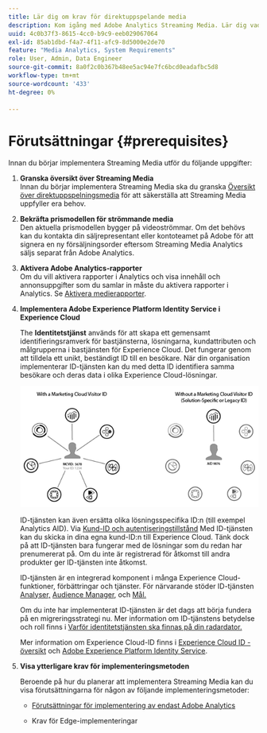 ```yaml
---
title: Lär dig om krav för direktuppspelande media
description: Kom igång med Adobe Analytics Streaming Media. Lär dig vad ni behöver för att implementera Adobe Analytics för direktuppspelande media.
uuid: 4c0b37f3-8615-4cc0-b9c9-eeb029067064
exl-id: 85ab1dbd-f4a7-4f11-afc9-8d5000e2de70
feature: "Media Analytics, System Requirements"
role: User, Admin, Data Engineer
source-git-commit: 8a0f2c0b367b48ee5ac94e7fc6bcd0eadafbc5d8
workflow-type: tm+mt
source-wordcount: '433'
ht-degree: 0%

---
```


# Förutsättningar {#prerequisites}

Innan du börjar implementera Streaming Media utför du följande uppgifter:

1. **Granska översikt över Streaming Media**<br>
Innan du börjar implementera Streaming Media ska du granska [Översikt över direktuppspelningsmedia](/help/media-overview.md) för att säkerställa att Streaming Media uppfyller era behov.

1. **Bekräfta prismodellen för strömmande media**<br>
Den aktuella prismodellen bygger på videoströmmar. Om det behövs kan du kontakta din säljrepresentant eller kontoteamet på Adobe för att signera en ny försäljningsorder eftersom Streaming Media Analytics säljs separat från Adobe Analytics.

1. **Aktivera Adobe Analytics-rapporter**<br>
Om du vill aktivera rapporter i Analytics och visa innehåll och annonsuppgifter som du samlar in måste du aktivera rapporter i Analytics. Se [Aktivera medierapporter](/help/reporting/media-reports-enable.md).

1. **Implementera Adobe Experience Platform Identity Service i Experience Cloud**

   The **Identitetstjänst** används för att skapa ett gemensamt identifieringsramverk för bastjänsterna, lösningarna, kundattributen och målgrupperna i bastjänsten för Experience Cloud. Det fungerar genom att tilldela ett unikt, beständigt ID till en besökare. När din organisation implementerar ID-tjänsten kan du med detta ID identifiera samma besökare och deras data i olika Experience Cloud-lösningar.

   ![ID-tjänstgrafik](assets/mc_id_service_graphic.png)

   ID-tjänsten kan även ersätta olika lösningsspecifika ID:n (till exempel Analytics AID). Via [Kund-ID och autentiseringstillstånd](https://experienceleague.adobe.com/docs/id-service/using/reference/authenticated-state.html) Med ID-tjänsten kan du skicka in dina egna kund-ID:n till Experience Cloud. Tänk dock på att ID-tjänsten bara fungerar med de lösningar som du redan har prenumererat på. Om du inte är registrerad för åtkomst till andra produkter ger ID-tjänsten inte åtkomst.

   ID-tjänsten är en integrerad komponent i många Experience Cloud-funktioner, förbättringar och tjänster. För närvarande stöder ID-tjänsten [Analyser,](https://www.adobe.com/marketing-cloud/web-analytics.html) [Audience Manager,](https://www.adobe.com/marketing-cloud/data-management-platform.html) och [Mål.](https://www.adobe.com/marketing-cloud/testing-targeting.html)

   Om du inte har implementerat ID-tjänsten är det dags att börja fundera på en migreringsstrategi nu. Mer information om ID-tjänstens betydelse och roll finns i [Varför identitetstjänsten ska finnas på din radardator.](https://theblog.adobe.com/why-new-adobe-marketing-cloud-id-service-should-be-on-your-radar/)

   Mer information om Experience Cloud-ID finns i [Experience Cloud ID - översikt](https://experienceleague.adobe.com/docs/id-service/using/intro/overview.html) och [Adobe Experience Platform Identity Service](https://experienceleague.adobe.com/docs/id-service/using/home.html).

1. **Visa ytterligare krav för implementeringsmetoden**

   Beroende på hur du planerar att implementera Streaming Media kan du visa förutsättningarna för någon av följande implementeringsmetoder:

   * [Förutsättningar för implementering av endast Adobe Analytics](/help/implementation/media-sdk/setup/prerequisites-analytics.md)

   * Krav för Edge-implementeringar
